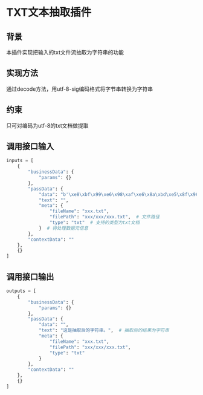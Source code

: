 # TXT文本抽取插件

## 背景
本插件实现把输入的txt文件流抽取为字符串的功能

## 实现方法
通过decode方法，用utf-8-sig编码格式将字节串转换为字符串

## 约束
只可对编码为utf-8的txt文档做提取

## 调用接口输入
```python
inputs = [
    {
        "businessData": {
            "params": {}
        },
        "passData": {
            "data": "b'\xe8\xbf\x99\xe6\x98\xaf\xe6\x8a\xbd\xe5\x8f\x96\xe5\x90\x8e\xe7\x9a\x84\xe5\xad\x97\xe7\xac\xa6\xe4\xb8\xb2'",  # 待处理数据，为字节流
            "text": "",
            "meta": {
                "fileName": "xxx.txt",
                "filePath": "xxx/xxx/xxx.txt",  # 文件路径
                "type": "txt"  # 支持的类型为txt文档
            }  # 待处理数据元信息 
        },
        "contextData": ""
    },
    {}
]
```

## 调用接口输出
```python
outputs = [
    {
        "businessData": {
            "params": {}
        },
        "passData": {
            "data": "", 
            "text": "这是抽取后的字符串。",  # 抽取后的结果为字符串
            "meta": {
                "fileName": "xxx.txt",
                "filePath": "xxx/xxx/xxx.txt",
                "type": "txt"
            }
        },
        "contextData": ""
    },
    {}
]
```
